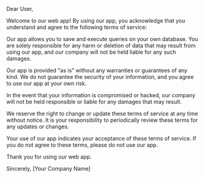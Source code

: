 
Dear User,

Welcome to our web app! By using our app, you acknowledge that you understand and agree to the following terms of service:

Our app allows you to save and execute queries on your own database. You are solely responsible for any harm or deletion of data that may result from using our app, and our company will not be held liable for any such damages.

Our app is provided "as is" without any warranties or guarantees of any kind. We do not guarantee the security of your information, and you agree to use our app at your own risk.

In the event that your information is compromised or hacked, our company will not be held responsible or liable for any damages that may result.

We reserve the right to change or update these terms of service at any time without notice. It is your responsibility to periodically review these terms for any updates or changes.

Your use of our app indicates your acceptance of these terms of service. If you do not agree to these terms, please do not use our app.

Thank you for using our web app.

Sincerely, [Your Company Name]